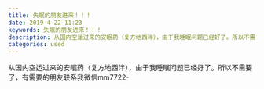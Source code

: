 ```yaml
---
title: 失眠的朋友进来！！！
date: 2019-4-22 11:23
keywords: 失眠的朋友进来！！！
description: 从国内空运过来的安眠药（复方地西泮），由于我睡眠问题已经好了。所以不需要了，有需要的朋友联系我微信mm7722-
categories: used
---
```

<td class="t_f" id="postmessage_3575655">

从国内空运过来的安眠药（复方地西泮），由于我睡眠问题已经好了。所以不需要了，有需要的朋友联系我微信mm7722-<br/>
</td>
